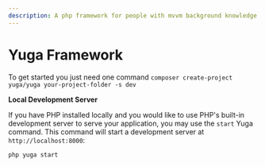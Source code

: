 ```yaml
---
description: A php framework for people with mvvm background knowledge
---
```


# Yuga Framework

To get started you just need one command `composer create-project yuga/yuga your-project-folder -s dev` 

**Local Development Server**

If you have PHP installed locally and you would like to use PHP's built-in development server to serve your application, you may use the `start` Yuga command. This command will start a development server at `http://localhost:8000`:

```bash
php yuga start
```

